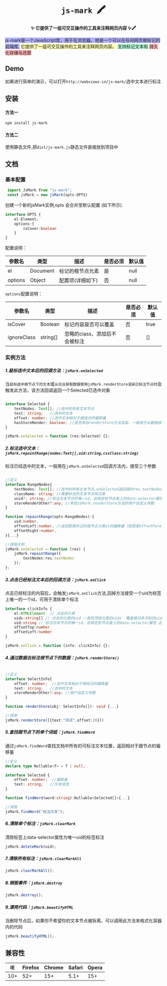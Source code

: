 <div>
    <h1 align="center"><code>js-mark</code>&nbsp;&nbsp;🖍️️</h1>
    <p align="center">
        <strong>✨ 它提供了一组可交互操作的工具来注释网页内容 ✨🖍️</strong>
    </p>
    <p>
        <span style="background:rgba(0, 0, 255, 0.3);">js-mark是一个JavaScript库，用于在浏览器。他是一个可以在任何网页做标记的前端库,</span>
        <span style="background:rgba(255, 255, 0, 0.3);">它提供了一组可交互操作的工具来注释网页内容。</span>
        <span style="background:rgba(0, 255, 127, 0.3);">支持标记文本和</span>
        <span style="background:rgba(255, 0, 0, 0.3);">持久化存储与还原</span>
    </p>
</div>


## Demo
如果进行简单的演示，可以打开``http://webviews.cn/js-mark/``选中文本进行标注

## 安装
#### 方法一
 ``npm install js-mark``
#### 方法二
使用静态文件,把``dist/js-mark.js``静态文件直接放到项目中

## 文档

### 基本配置

```ts
 import JsMark from "js-mark";
 const jsMark = new jsMark(opts:OPTS)
```
创建一个新的jsMark实例,opts 会合并至默认配置 (如下所示).
```ts
interface OPTS {
    el:Element，
    options:{
        isCover:boolean
    }
}

```

配置说明：


|参数名 |类型 |描述 |是否必须 |默认值 
|---|---|---|---|---
|el | Document | 标记的根节点元素 | 是 | null
|options | Object | 配置项(详细如下) | 否 | null


``options``配置说明：

|参数名|类型|描述|是否必须|默认值
|---|---|---|---|---
|isCover | Boolean | 标记内容是否可以覆盖 | 否 | true
|ignoreClass | string[] | 忽略的class，添加后不会被标注 | 否 | []

### 实例方法
##### 1.鼠标选中文本后的回调方法：``jsMark.onSelected``
当``鼠标选中根节点下的文本``或``从后台获取数据使用jsMark.renderStore渲染已标注节点时``会触发此方法，该方法回调返回一个Selected已选中对象

```ts

interface Selected {
    textNodes: Text[]; //选中的所有文本节点
    text: string;   //选中的文本
    offset: number; //选中文本相对于根结点的偏移量
    hasStoreRender: boolean; //是否来自renderStore方法渲染，一般用于从数据库拿到数据运用jsMark.renderStore方法判断首次渲染
}

jsMark.onSelected = function (res:Selected) {};

```
##### 2.标注选中文本：``jsMark.repaintRange(nodes:Text[],uid:string,cssClass:string)``

标注已经选中的文本，一般用在``jsMark.onSelected``回调方法内，接受三个参数
```ts

//定义
interface RangeNodes{
    textNodes: Text[]; //选中的所有文本节点,onSelected返回值的res.textNodes
    className: string; //需要标注的文本节点样式类
    uuid?: string; //标注文本节点的唯一id，会绑定到节点身上的data-selector属性，此id可用于清除当前标注节点，可选，不传会自动生成
    storeRenderOther?:any; //来自jsMark.renderStore方法的用户自定义参数
}

function repaintRange(opts:RangeNodes):{
    uid:number,
    offsetLeft:number, //返回距离标记的根节点元素el的偏移量（前提是offsetParent可以命中此节点），否则相对于el的offsetParent进行计算
    offsetRight:number,
}{...}

//调用示例
jsMark.onSelected = function (res) {
    jsMark.repaintRange({
        textNodes:res.textNodes
    });
};

```

##### 3.点击已经标注文本后的回调方法：``jsMark.onClick``
点击已经标注的内容后，会触发``jsMark.onClick``方法,回掉方法接受一个uid为标签上唯一的一个id，可用于清除单个标注
```ts
interface clickInfo {
    el:HTMLElement  // 点击的元素
    uids:string[] // 点击的元素的uid 一直到顶级元素的uids  覆盖情况多次标的uids
    uid:string // 标注文本节点的唯一id，会绑定到节点身上的data-selector属性 此id可用于清除当前标注节点
    offsetTop:number
    offsetLeft:number
}

jsMark.onClick = function (info: clickInfo) {};

```

##### 4.通过数据去标注根节点下的数据：``jsMark.renderStore()``

```ts

//定义
interface SelectInfo{
    offset: number;  //选中文本相对于根结点的偏移量
    text: string;   //选中的文本
    storeRenderOther?:any; //用户自定义参数
}

function renderStore(obj: SelectInfo[]): void {...}

//调用
jsMark.renderStore([{text:"测试",offset:20}])

```

##### 5.查找跟节点下的单个词组：``jsMark.findWord``
通过``jsMark.findWord``查找文档中所有的可标注文本位置，返回相对于跟节点的偏移量
```ts
//定义
declare type Nullable<T> = T | null;

interface Selected {
    offset: number;  //偏移量
    text: string;   //文本信息
}

function findWord(word:string):Nullable<Selected[]>{...}

//调用
jsMark.findWord("标注文本");

```
##### 6.清除单个标注：``jsMark.clearMark``
清除标签上data-selector属性为唯一uid的标签标注
```ts
jsMark.deleteMark(uid);
```
##### 7.清除所有标注：``jsMark.clearMarkAll``
```ts
jsMark.clearMarkAll();
```

##### 8.销毁事件：``jsMark.destroy``
```ts
jsMark.destroy();
```

##### 9.漂亮代码：``jsMark.beautifyHTML``
当删除节点后，如果你不希望你的文本节点被拆离，可以调用此方法来格式化容器内的代码
```ts
jsMark.beautifyHTML();
```


## 兼容性


|IE | Firefox| Chrome| Safari| Opera
|---|---|---|---|---
|10+ | 52+ |15+|5.1+|15+

